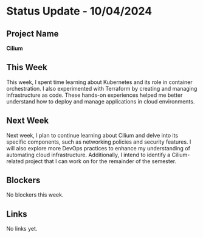 # Status Update - 10/04/2024

## Project Name

**Cilium**

## This Week

This week, I spent time learning about Kubernetes and its role in container orchestration. I also experimented with Terraform by creating and managing infrastructure as code. These hands-on experiences helped me better understand how to deploy and manage applications in cloud environments.

## Next Week

Next week, I plan to continue learning about Cilium and delve into its specific components, such as networking policies and security features. I will also explore more DevOps practices to enhance my understanding of automating cloud infrastructure. Additionally, I intend to identify a Cilium-related project that I can work on for the remainder of the semester.

## Blockers

No blockers this week.

## Links

No links yet.
